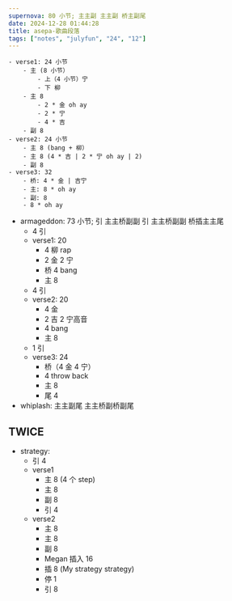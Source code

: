 ```yaml
---
supernova: 80 小节; 主主副 主主副 桥主副尾
date: 2024-12-28 01:44:28
title: asepa-歌曲段落
tags: ["notes", "julyfun", "24", "12"]
---
```

    - verse1: 24 小节
        - 主 (8 小节）
            - 上（4 小节）宁
            - 下 柳
        - 主 8
            - 2 * 金 oh ay
            - 2 * 宁
            - 4 * 吉
        - 副 8
    - verse2: 24 小节
        - 主 8 (bang + 柳）
        - 主 8 (4 * 吉 | 2 * 宁 oh ay | 2)
        - 副 8
    - verse3: 32
        - 桥: 4 * 金 | 吉宁
        - 主: 8 * oh ay
        - 副: 8
        - 8 * oh ay
- armageddon: 73 小节; 引 主主桥副副 引 主主桥副副 桥插主主尾
    - 4 引
    - verse1: 20
        - 4 柳 rap
        - 2 金 2 宁
        - 桥 4 bang
        - 主 8
    - 4 引
    - verse2: 20
        - 4 金
        - 2 吉 2 宁高音
        - 4 bang
        - 主 8
    - 1 引
    - verse3: 24
        - 桥（4 金 4 宁）
        - 4 throw back
        - 主 8
        - 尾 4
- whiplash: 主主副尾 主主桥副桥副尾

## TWICE

- strategy: 
    - 引 4
    - verse1
        - 主 8 (4 个 step)
        - 主 8
        - 副 8
        - 引 4
    - verse2
        - 主 8
        - 主 8
        - 副 8
        - Megan 插入 16
        - 插 8 (My strategy strategy)
        - 停 1
        - 引 8

